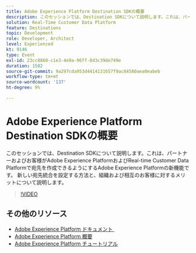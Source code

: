 ```yaml
---
title: Adobe Experience Platform Destination SDKの概要
description: このセッションでは、Destination SDKについて説明します。これは、パートナーおよびお客様がAdobe Experience PlatformおよびReal-time Customer Data Platformで宛先を作成できるようにするAdobe Experience Platformの新機能です。 新しい宛先統合を設定する方法と、組織および相互のお客様に対するメリットについて説明します。
solution: Real-Time Customer Data Platform
feature: Destinations
topic: Development
role: Developer, Architect
level: Experienced
kt: 9146
type: Event
exl-id: 23cc8860-c1e3-4e9a-96ff-8d3c39de749e
duration: 1582
source-git-commit: 9a297cda953d4414131657f9ac84580aea0eabeb
workflow-type: tm+mt
source-wordcount: '137'
ht-degree: 9%

---
```


# Adobe Experience Platform Destination SDKの概要

このセッションでは、Destination SDKについて説明します。これは、パートナーおよびお客様がAdobe Experience PlatformおよびReal-time Customer Data Platformで宛先を作成できるようにするAdobe Experience Platformの新機能です。 新しい宛先統合を設定する方法と、組織および相互のお客様に対するメリットについて説明します。


>[!VIDEO](https://video.tv.adobe.com/v/337583/?quality=12&learn=on&hidetitle=true)

## その他のリソース

- [Adobe Experience Platform ドキュメント &#x200B;](https://experienceleague.adobe.com/docs/experience-platform.html?lang=ja)
- [Adobe Experience Platform 概要](https://experienceleague.adobe.com/docs/experience-platform/landing/home.html?lang=ja)
- [Adobe Experience Platform チュートリアル](https://experienceleague.adobe.com/docs/platform-learn/tutorials/overview.html?lang=ja)
